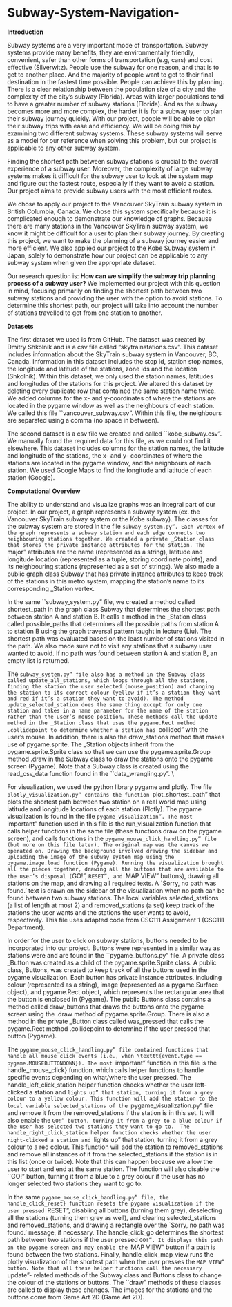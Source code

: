 # Subway-System-Navigation-

**Introduction**

Subway systems are a very important mode of transportation. Subway systems provide many benefits, they are environmentally friendly, convenient, safer than other forms of transportation (e.g, cars) and cost effective (Silverwitz). People use the subway for one reason, and that is to get to another place. And the majority of people want to get to their final destination in the fastest time possible. People can achieve this by planning. There is a clear relationship between the population size of a city and the complexity of the city’s subway (Florida). Areas with larger populations tend to have a greater number of subway stations (Florida). And as the subway becomes more and more complex, the harder it is for a subway user to plan their subway journey quickly. With our project, people will be able to plan their subway trips with ease and efficiency. We will be doing this by examining two different subway systems. These subway systems will serve as a model for our reference when solving this problem, but our project is applicable to any other subway system. 
  
Finding the shortest path between subway stations is crucial to the overall experience of a subway user. Moreover, the complexity of large subway systems makes it difficult for the subway user to look at the system map and figure out the fastest route, especially if they want to avoid a station.  Our project aims to provide subway users with the most efficient routes. 
  
We chose to apply our project to the Vancouver SkyTrain subway system in British Columbia, Canada. We chose this system specifically because it is complicated enough to demonstrate our knowledge of graphs. Because there are many stations in the Vancouver SkyTrain subway system, we know it might be difficult for a user to plan their subway journey. By creating this project, we want to make the planning of a subway journey easier and more efficient. We also applied our project to the Kobe Subway system in Japan, solely to demonstrate how our project can be applicable to any subway system when given the appropriate dataset. 
  
Our research question is: **How can we simplify the subway trip planning process of a subway user?** We implemented our project with this question in mind, focusing primarily on finding the shortest path between two subway stations and providing the user with the option to avoid stations. To determine this shortest path, our project will take into account the number of stations travelled to get from one station to another.  
   
**Datasets**
  
The first dataset we used is from GitHub. The dataset was created by Dmitry Shkolnik and is a csv file called “skytrainstations.csv”. This dataset includes information about the SkyTrain subway system in Vancouver, BC, Canada. Information in this dataset includes the stop id, station stop names, the longitude and latitude of the stations, zone ids and the location (Shkolnik). Within this dataset, we only used the station names, latitudes and longitudes of the stations for this project. We altered this dataset by deleting every duplicate row that contained the same station name twice. We added columns for the x- and y-coordinates of where the stations are located in the pygame window as well as the neighbours of each station. We called this file ``vancouver_subway.csv”. Within this file, the neighbours are separated using a comma (no space in between).  
  
The second dataset is a csv file we created and called ``kobe_subway.csv”. We manually found the required data for this file, as we could not find it elsewhere. This dataset includes columns for the station names, the latitude and longitude of the stations, the x- and y- coordinates of where the stations are located in the pygame window, and the neighbours of each station.  We used Google Maps to find the longitude and latitude of each station (Google). 

**Computational Overview**

The ability to understand and visualize graphs was an integral part of our project. In our project, a graph represents a subway system (ex. the Vancouver SkyTrain subway system or the Kobe subway). The classes for the subway system are stored in the file ``subway_system.py”. Each vertex of the graph represents a subway station and each edge connects two neighbouring stations together. We created a private _Station class that stores the private instance attributes for the station. The ``major” attributes are the name (represented as a string), latitude and longitude location (represented as a tuple, storing coordinate points), and its neighbouring stations (represented as a set of strings). We also made a public graph class Subway that has private instance attributes to keep track of the stations in this metro system, mapping the station’s name to its corresponding _Station vertex.   
  
In the same ``subway_system.py” file, we created a method called shortest_path in the graph class Subway that determines the shortest path between station A and station B. It calls a method in the _Station class called possible_paths that determines all the possible paths from station A to station B using the graph traversal pattern taught in lecture (Liu). The shortest path was evaluated based on the least number of stations visited in the path. We also made sure not to visit any stations that a subway user wanted to avoid. If no path was found between station A and station B, an empty list is returned. 
  
The ``subway_system.py” file also has a method in the Subway class called update_all_stations, which loops through all the stations, finding the station the user selected (mouse_position) and changing the station to its correct colour (yellow if it’s a station they want and red if it’s a station they want to avoid). The method update_selected_station does the same thing except for only one station and takes in a name parameter for the name of the station rather than the user’s mouse position. These methods call the update method in the _Station class that uses the pygame.Rect method .collidepoint to determine whether a station has ``collided” with the user’s mouse. In addition, there is also the draw_stations method that makes use of pygame.sprite. The _Station objects inherit from the pygame.sprite.Sprite class so that we can use the pygame.sprite.Group method .draw in the Subway class to draw the stations onto the pygame screen (Pygame). Note that a Subway class is created using the read_csv_data function found in the ``data_wrangling.py”. \\  
  
For visualization, we used the python library pygame and plotly. The file ``plotly_visualization.py” contains the function ``plot_shortest_path” that plots the shortest path between two station on a real world map using latitude and longitude locations of each station (Plotly). The pygame visualization is found in the file ``pygame_visualization”. The most ``important” function used in this file is the run_visualization function that calls helper functions in the same file (these functions draw on the pygame screen), and calls functions in the ``pygame_mouse_click_handling.py” file (but more on this file later). The original map was the canvas we operated on. Drawing the background involved drawing the sidebar and uploading the image of the subway system map using the pygame.image.load function (Pygame). Running the visualization brought all the pieces together, drawing all the buttons that are available to the user’s disposal (``GO!”, ``RESET”, and ``MAP VIEW” buttons), drawing all stations on the map, and drawing all required texts. A `Sorry, no path was found.’ text is drawn on the sidebar of the visualization when no path can be found between two subway stations. The local variables selected_stations (a list of length at most 2) and removed_stations (a set) keep track of the stations the user wants and the stations the user wants to avoid, respectively. This file uses adapted code from CSC111 Assignment 1 (CSC111 Department).   
  
In order for the user to click on subway stations, buttons needed to be incorporated into our project. Buttons were represented in a similar way as stations were and are found in the ``pygame_buttons.py” file. A private class _Button was created as a child of the pygame.sprite.Sprite class. A public class, Buttons, was created to keep track of all the buttons used in the pygame visualization. Each button has private instance attributes, including colour (represented as a string), image (represented as a pygame.Surface object), and pygame.Rect object, which represents the rectangular area that the button is enclosed in (Pygame). The public Buttons class contains a method called draw_buttons that draws the buttons onto the pygame screen using the .draw method of pygame.sprite.Group. There is also a method in the private _Button class called was_pressed that calls the pygame.Rect method .collidepoint to determine if the user pressed that button (Pygame). 
  
The ``pygame_mouse_click_handling.py” file contained functions that handle all mouse click events (i.e., when \texttt{event.type == pygame.MOUSEBUTTONDOWN}). The most ``important” function in this file is the handle_mouse_click} function, which calls helper functions to handle specific events depending on what/where the user pressed. The handle_left_click_station helper function checks whether the user left-clicked a station and ``lights up” that station, turning it from a grey colour to a yellow colour. This function will add the station to the local variable selected_stations of the ``pygame_visualization.py” file and remove it from the removed_stations if the station is in this set. It will also enable the ``GO!” button, turning it from a grey to a blue colour if the user has selected two stations they want to go to.  The handle_right_click_station helper function checks whether the user right-clicked a station and ``lights up” that station, turning it from a grey colour to a red colour. This function will add the station to removed_stations and remove all instances of it from the selected_stations if the station is in this list (once or twice). Note that this can happen because we allow the user to start and end at the same station. The function will also disable the ``GO!” button, turning it from a blue to a grey colour if the user has no longer selected two stations they want to go to. 
  
In the same ``pygame_mouse_click_handling.py” file, the handle_click_reset} function resets the pygame visualization if the user pressed ``RESET”, disabling all buttons (turning them grey), deselecting all the stations (turning them grey as well), and clearing selected_stations and removed_stations, and drawing a rectangle over the `Sorry, no path was found.’ message, if necessary. The handle_click_go determines the shortest path between two stations if the user pressed ``GO!”. It displays this path on the pygame screen and may enable the ``MAP VIEW” button if a path is found between the two stations. Finally, handle_click_map_view runs the plotly visualization of the shortest path when the user presses the ``MAP VIEW” button. Note that all these helper functions call the necessary ``update”- related methods of the Subway class and Buttons class to change the colour of the stations or buttons. The ``draw” methods of these classes are called to display these changes. The images for the stations and the buttons come from Game Art 2D (Game Art 2D).  

